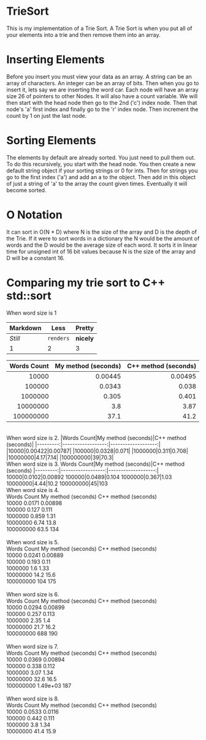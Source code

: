 # TrieSort
This is my implementation of a Trie Sort. A Trie Sort is when you put all of your elements into a trie and then remove them into an array. 
<br />
# Inserting Elements
Before you insert you must view your data as an array. A string can be an array of characters. An integer can be an array of bits. Then when you go to insert it, lets say we are inserting the word car. Each node will have an array size 26 of pointers to other Nodes. It will also have a count variable. We will then start with the head node then go to the 2nd ('c') index node. Then that node's 'a' first index and finally go to the 'r' index node. Then increment the count by 1 on just the last node.
<br />
# Sorting Elements
The elements by default are already sorted. You just need to pull them out. To do this recursively, you start with the head node. You then create a new default string object if your sorting strings or 0 for ints. Then for strings you go to the first index ('a') and add an a to the object. Then add in this object of just a string of 'a' to the array the count given times. Eventually it will become sorted.
<br />
# O Notation
It can sort in O(N * D) where N is the size of the array and D is the depth of the Trie. If it were to sort words in a dictionary the N would be the amount of words and the D would be the average size of each word. It sorts it in linear time for unsigned int of 16 bit values because N is the size of the array and D will be a constant 16.
<br />
# Comparing my trie sort to C++ std::sort
When word size is 1

Markdown | Less | Pretty
--- | --- | ---
*Still* | `renders` | **nicely**
1 | 2 | 3

|Words Count|My method (seconds)|C++ method (seconds)|
|---------:|------------------:|-------------------:|
|10000|0.00445|0.00495|
|100000|0.0343|0.038|
|1000000|0.305|0.401|
|10000000|3.8|3.87|
|100000000|37.1 |41.2|
<br />
When word size is 2.
|Words Count|My method (seconds)|C++ method (seconds)|
|---------:|------------------:|-------------------:|
|10000|0.00422|0.00787|
|100000|0.0328|0.071|
|1000000|0.311|0.708|
|10000000|4.17|7.14|
|100000000|39|70.3|
<br />
When word size is 3.
Words Count|My method (seconds)|C++ method (seconds)
|---------:|------------------:|-------------------:|
10000|0.0102|0.00892
100000|0.0489|0.104
1000000|0.367|1.03
10000000|4.44|10.2
100000000|45|103
<br />
When word size is 4.<br />
Words Count 	    My method (seconds) 	   C++ method (seconds)<br />
      10000 	                 0.0171 	                0.00898<br /> 
     100000 	                  0.127 	                  0.111<br /> 
    1000000 	                  0.859 	                   1.31<br /> 
   10000000 	                   6.74 	                   13.8<br /> 
  100000000 	                   63.5 	                    134<br /> 
<br />
When word size is 5.<br />
Words Count 	    My method (seconds) 	   C++ method (seconds)<br />
      10000 	                 0.0241 	                0.00889<br /> 
     100000 	                  0.193 	                   0.11<br /> 
    1000000 	                    1.6 	                   1.33<br /> 
   10000000 	                   14.2 	                   15.6<br /> 
  100000000 	                    104 	                    175<br /> 
<br />
When word size is 6.<br />
Words Count 	    My method (seconds) 	   C++ method (seconds)<br />
      10000 	                 0.0294 	                0.00899<br /> 
     100000 	                  0.257 	                  0.113<br />
    1000000 	                   2.35 	                    1.4<br />
   10000000 	                   21.7 	                   16.2<br />
  100000000 	                    688 	                    190<br />
<br />
When word size is 7.<br />
Words Count 	    My method (seconds) 	   C++ method (seconds)<br />
      10000 	                 0.0369 	                0.00894<br /> 
     100000 	                  0.338 	                  0.112<br />
    1000000 	                   3.07 	                   1.34<br />
   10000000 	                   32.6 	                   16.5<br />
  100000000 	               1.49e+03 	                    187<br />
<br />
When word size is 8.<br />
Words Count 	    My method (seconds) 	   C++ method (seconds)<br />
      10000 	                 0.0533 	                 0.0116<br />
     100000 	                  0.442 	                  0.111<br />
    1000000 	                    3.8 	                   1.34<br />
   10000000 	                   41.4 	                   15.9<br />

